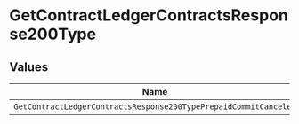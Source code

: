 # GetContractLedgerContractsResponse200Type


## Values

| Name                                                             | Value                                                            |
| ---------------------------------------------------------------- | ---------------------------------------------------------------- |
| `GetContractLedgerContractsResponse200TypePrepaidCommitCanceled` | PREPAID_COMMIT_CANCELED                                          |